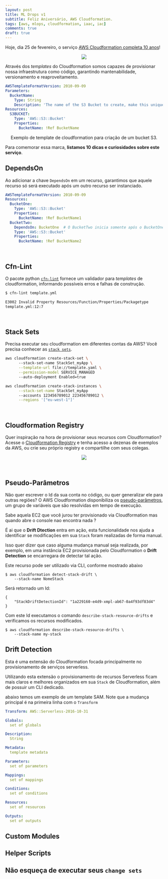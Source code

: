 ```yaml
---
layout: post
title: ML Drops v1
subtitle: Feliz Aniversário, AWS Cloudformation.
tags: [aws, mlops, cloudformation, iaac, iac]
comments: true
draft: true
---
```


Hoje, dia 25 de fevereiro, o serviço [AWS Cloudformation completa 10 anos](https://aws.amazon.com/pt/about-aws/whats-new/2011/02/25/introducing-aws-cloudformation/)!

<p style="text-align: center"><img src="https://i.imgur.com/MsaN5cz.png"></p>

Através dos *templates* do Cloudformation somos capazes de provisionar nossa infraestrutura como código, garantindo mantenabilidade, versionamento e reaproveitamento.

```yaml
AWSTemplateFormatVersion: 2010-09-09
Parameters:
  BucketName:
    Type: String
    Description: 'The name of the S3 Bucket to create, make this unique'
Resources:
  S3BUCKET:
    Type: 'AWS::S3::Bucket'
    Properties:
      BucketName: !Ref BucketName
```
<p style="text-align: center; margin: 0">Exemplo de template de cloudformation para criação de um bucket S3.</p>

Para comemorar essa marca, **listamos 10 dicas e curiosidades sobre este serviço**.

## DependsOn

Ao adicionar a chave `DependsOn` em um recurso, garantimos que aquele recurso só será executado após um outro recurso ser instanciado.

```yaml
AWSTemplateFormatVersion: 2010-09-09
Resources:
  BucketOne:
    Type: 'AWS::S3::Bucket'
    Properties:
      BucketName: !Ref BucketName1
  BucketTwo:
    DependsOn: BucketOne  # O BucketTwo inicia somente após o BucketOne 
    Type: 'AWS::S3::Bucket'
    Properties:
      BucketName: !Ref BucketName2
```
<br>

## Cfn-Lint

O pacote python [`cfn-lint`](https://pypi.org/project/cfn-lint/) fornece um validador para *templates* de cloudformation, informando possíveis erros e falhas de construção.

```sh
$ cfn-lint template.yml

E3002 Invalid Property Resources/Function/Properties/Packagetype
template.yml:12:7
```

<br>

## Stack Sets

Precisa executar seu cloudformation em diferentes contas da AWS? Você precisa conhecer as [`stack sets`](https://docs.aws.amazon.com/AWSCloudFormation/latest/UserGuide/stacksets-concepts.html).

```sh
aws cloudformation create-stack-set \ 
      --stack-set-name StackSet_myApp \
      --template-url file://template.yaml \
      --permission-model SERVICE_MANAGED 
      --auto-deployment Enabled=true

aws cloudformation create-stack-instances \
      --stack-set-name StackSet_myApp 
      --accounts 123456789012 223456789012 \
      --regions '["eu-west-1"]'
```

<br>

## Cloudformation Registry

Quer inspiração na hora de provisionar seus recursos com Cloudformation? Acesse o [Cloudformation Registry](https://www.google.com/search?channel=fs&client=ubuntu&q=cloudformation+registry) e tenha acesso a dezenas de exemplos da AWS, ou crie seu próprio registry e compartilhe com seus colegas.

<p style="text-align: center"><img src="https://i.imgur.com/v1HGHdD.png"></p>

<br>

## Pseudo-Parâmetros

Não quer escrever o Id da sua conta no código, ou quer generalizar ele para outras regiões? O AWS Cloudformation disponibiliza os [pseudo-parâmetros](https://docs.aws.amazon.com/AWSCloudFormation/latest/UserGuide/pseudo-parameter-reference.html), um grupo de variáveis que são resolvidas em tempo de execução.

Sabe aquela EC2 que você jurou ter provisionado via Cloudformation mas quando abre o console nao encontra nada ?

É ai que o **Drift Dtection** entra em ação, esta funcionalidade nos ajuda a identificar se modificações em sua `Stack` foram realizadas de forma manual.

Isso quer dizer que caso alguma mudança manual seja realizada, por exemplo, em uma instância EC2 provisionada pelo Cloudformation o **Drift Detection** se encarregara de detectar tal ação.

Este recurso pode ser utilizado via CLI, conforme mostrado abaixo

```console
$ aws cloudformation detect-stack-drift \
    --stack-name NomeStack
```
Será retornado um Id:
```console
{
    "StackDriftDetectionId": "1a229160-e4d9-xmpl-ab67-0a4f93df83d4"
}
```
Com este Id executamos o comando `describe-stack-resource-drifts` e verificamos os recursos modificados.

```console
$ aws cloudformation describe-stack-resource-drifts \
    --stack-name my-stack
```

## Drift Detection

Esta é uma extensão do Cloudformation focada principalmente no provisionamento de serviços serverless.

Utilizando esta extensão o provisionamento de recursos Serverless ficam mais claros e melhores organizados em sua `Stack` de Cloudformation, além de possuir um CLI dedicado.

abaixo temos um exemplo de um template SAM. Note que a mudança principal é na primeira linha com o `Transform`

```yaml
Transform: AWS::Serverless-2016-10-31

Globals:
  set of globals

Description:
  String

Metadata:
  template metadata

Parameters:
  set of parameters

Mappings:
  set of mappings

Conditions:
  set of conditions

Resources:
  set of resources

Outputs:
  set of outputs
```

## Custom Modules

## Helper Scripts

## Não esqueça de executar seus `change sets`